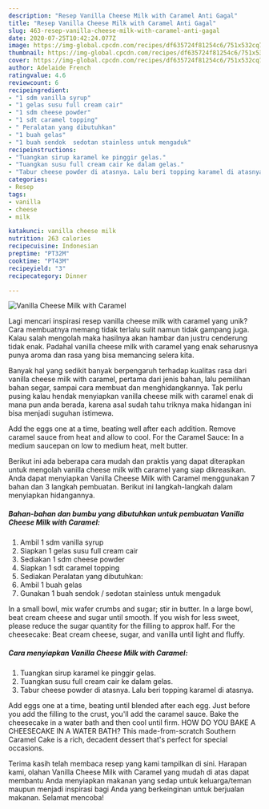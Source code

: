 ```yaml
---
description: "Resep Vanilla Cheese Milk with Caramel Anti Gagal"
title: "Resep Vanilla Cheese Milk with Caramel Anti Gagal"
slug: 463-resep-vanilla-cheese-milk-with-caramel-anti-gagal
date: 2020-07-25T10:42:24.077Z
image: https://img-global.cpcdn.com/recipes/df635724f81254c6/751x532cq70/vanilla-cheese-milk-with-caramel-foto-resep-utama.jpg
thumbnail: https://img-global.cpcdn.com/recipes/df635724f81254c6/751x532cq70/vanilla-cheese-milk-with-caramel-foto-resep-utama.jpg
cover: https://img-global.cpcdn.com/recipes/df635724f81254c6/751x532cq70/vanilla-cheese-milk-with-caramel-foto-resep-utama.jpg
author: Adelaide French
ratingvalue: 4.6
reviewcount: 6
recipeingredient:
- "1 sdm vanilla syrup"
- "1 gelas susu full cream cair"
- "1 sdm cheese powder"
- "1 sdt caramel topping"
- " Peralatan yang dibutuhkan"
- "1 buah gelas"
- "1 buah sendok  sedotan stainless untuk mengaduk"
recipeinstructions:
- "Tuangkan sirup karamel ke pinggir gelas."
- "Tuangkan susu full cream cair ke dalam gelas."
- "Tabur cheese powder di atasnya. Lalu beri topping karamel di atasnya."
categories:
- Resep
tags:
- vanilla
- cheese
- milk

katakunci: vanilla cheese milk 
nutrition: 263 calories
recipecuisine: Indonesian
preptime: "PT32M"
cooktime: "PT43M"
recipeyield: "3"
recipecategory: Dinner

---
```



![Vanilla Cheese Milk with Caramel](https://img-global.cpcdn.com/recipes/df635724f81254c6/751x532cq70/vanilla-cheese-milk-with-caramel-foto-resep-utama.jpg)

Lagi mencari inspirasi resep vanilla cheese milk with caramel yang unik? Cara membuatnya memang tidak terlalu sulit namun tidak gampang juga. Kalau salah mengolah maka hasilnya akan hambar dan justru cenderung tidak enak. Padahal vanilla cheese milk with caramel yang enak seharusnya punya aroma dan rasa yang bisa memancing selera kita.

Banyak hal yang sedikit banyak berpengaruh terhadap kualitas rasa dari vanilla cheese milk with caramel, pertama dari jenis bahan, lalu pemilihan bahan segar, sampai cara membuat dan menghidangkannya. Tak perlu pusing kalau hendak menyiapkan vanilla cheese milk with caramel enak di mana pun anda berada, karena asal sudah tahu triknya maka hidangan ini bisa menjadi suguhan istimewa.

Add the eggs one at a time, beating well after each addition. Remove caramel sauce from heat and allow to cool. For the Caramel Sauce: In a medium saucepan on low to medium heat, melt butter.


Berikut ini ada beberapa cara mudah dan praktis yang dapat diterapkan untuk mengolah vanilla cheese milk with caramel yang siap dikreasikan. Anda dapat menyiapkan Vanilla Cheese Milk with Caramel menggunakan 7 bahan dan 3 langkah pembuatan. Berikut ini langkah-langkah dalam menyiapkan hidangannya.

<!--inarticleads1-->

##### Bahan-bahan dan bumbu yang dibutuhkan untuk pembuatan Vanilla Cheese Milk with Caramel:

1. Ambil 1 sdm vanilla syrup
1. Siapkan 1 gelas susu full cream cair
1. Sediakan 1 sdm cheese powder
1. Siapkan 1 sdt caramel topping
1. Sediakan  Peralatan yang dibutuhkan:
1. Ambil 1 buah gelas
1. Gunakan 1 buah sendok / sedotan stainless untuk mengaduk


In a small bowl, mix wafer crumbs and sugar; stir in butter. In a large bowl, beat cream cheese and sugar until smooth. If you wish for less sweet, please reduce the sugar quantity for the filling to approx half. For the cheesecake: Beat cream cheese, sugar, and vanilla until light and fluffy. 

<!--inarticleads2-->

##### Cara menyiapkan Vanilla Cheese Milk with Caramel:

1. Tuangkan sirup karamel ke pinggir gelas.
1. Tuangkan susu full cream cair ke dalam gelas.
1. Tabur cheese powder di atasnya. Lalu beri topping karamel di atasnya.


Add eggs one at a time, beating until blended after each egg. Just before you add the filling to the crust, you&#39;ll add the caramel sauce. Bake the cheesecake in a water bath and then cool until firm. HOW DO YOU BAKE A CHEESECAKE IN A WATER BATH? This made-from-scratch Southern Caramel Cake is a rich, decadent dessert that&#39;s perfect for special occasions. 

Terima kasih telah membaca resep yang kami tampilkan di sini. Harapan kami, olahan Vanilla Cheese Milk with Caramel yang mudah di atas dapat membantu Anda menyiapkan makanan yang sedap untuk keluarga/teman maupun menjadi inspirasi bagi Anda yang berkeinginan untuk berjualan makanan. Selamat mencoba!
